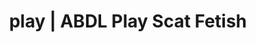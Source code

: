 ---
categories:
- Lingerie Art
- Slow Burn
- Inclusive Desire
- Roleplay Fantasies
- Nerdy Seduction
image: /assets/images/1747713801790.png
layout: post
schema:
  description: Premium adult content featuring Scat Fetish, ABDL Play. High-quality
    images with erotic themes.
  keywords:
  - Shibari
  - ABDL Play
  - Scat Fetish
  - Erotic Audiobooks
  - Real Couples
  - Roleplay Fantasies
  name: 1747713801790 | Scat Fetish ABDL Play
  type: VisualArtwork
seo:
  description: Featured content with high-quality ABDL Play, Scat Fetish. HD images
    available.
  keywords: ABDL Play, Scat Fetish
  og_image: /assets/images/1747713801790.png
  schema_type: VisualArtwork
tags:
- '#play'
- Scat Fetish
- ABDL Play
title: play | ABDL Play Scat Fetish
---